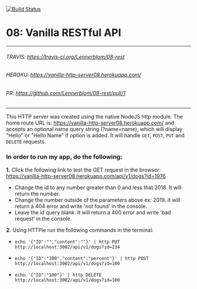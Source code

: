 [![Build Status](https://travis-ci.org/Lennerblom/08-rest.svg?branch=master)](https://travis-ci.org/Lennerblom/08-rest)

# 08: Vanilla RESTful API
___
###### TRAVIS: https://travis-ci.org/Lennerblom/08-rest
###### HEROKU: https://vanilla-http-server08.herokuapp.com/
###### PR: https://github.com/Lennerblom/08-rest/pull/1
___
This HTTP server was created using the native NodeJS http module.  The home route URL is: https://vanilla-http-server08.herokuapp.com/ and accepts an optional name query string (?name=name), which will display "Hello" or "Hello Name" if option is added.  It will handle `GET`, `POST`, `PUT` and `DELETE` requests. 

### **In order to run my app, do the following:**

**1.** Click the following link to test the GET request in the browser:  https://vanilla-http-server08.herokuapp.com/api/v1/dogs?id=1976  
  * Change the id to any number greater than 0 and less that 2018.  It will return the number.
  * Change the number outside of the parameters above ex: 2019.  It will return a 404 error and write 'not found' in the console.
  * Leave the id query blank. It will return a 400 error and write 'bad request' in the console.

**2.** Using HTTPie run the following commands in the terminal:

  * `echo '{"ID":"","content":""}' | http PUT http://localhost:3002/api/v1/dogs?id=234`


  * `echo '{"ID":"100","content":"percent"}' | http POST http://localhost:3002/api/v1/dogs?id=100`


  * `echo '{"ID":"100"}' | http DELETE http://localhost:3002/api/v1/dogs?id=100`

